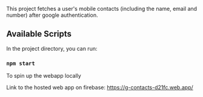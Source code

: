 This project fetches a user's mobile contacts (including the name, email and number) after google authentication.

## Available Scripts

In the project directory, you can run:

### `npm start`

To spin up the webapp locally

Link to the hosted web app on firebase:
https://g-contacts-d21fc.web.app/
